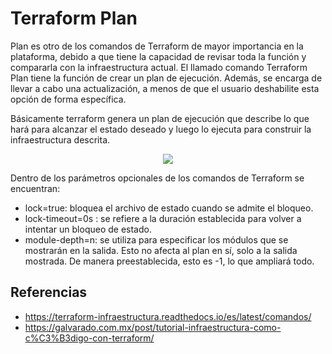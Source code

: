 # Terraform Plan

Plan es otro de los comandos de Terraform de mayor importancia en la plataforma, debido a que tiene la capacidad de revisar toda la función y compararla con la infraestructura actual. El llamado comando Terraform Plan tiene la función de crear un plan de ejecución. Además, se encarga de llevar a cabo una actualización, a menos de que el usuario deshabilite esta opción de forma específica.

Básicamente terraform genera un plan de ejecución que describe lo que hará para alcanzar el estado deseado y luego lo ejecuta para construir la infraestructura descrita.


<p align="center">
  <img src="https://github.com/dimasx010/knowledge/assets/105082657/9d51bb9c-354e-4c93-8030-d2566231bb4c">
</p>

Dentro de los parámetros opcionales de los comandos de Terraform se encuentran:

- lock=true: bloquea el archivo de estado cuando se admite el bloqueo.
- lock-timeout=0s : se refiere a la duración establecida para volver a intentar un bloqueo de estado.
- module-depth=n: se utiliza para especificar los módulos que se mostrarán en la salida. Esto no afecta al plan en sí, solo a la salida mostrada. De manera preestablecida, esto es -1, lo que ampliará todo.

## Referencias
- https://terraform-infraestructura.readthedocs.io/es/latest/comandos/
- https://galvarado.com.mx/post/tutorial-infraestructura-como-c%C3%B3digo-con-terraform/